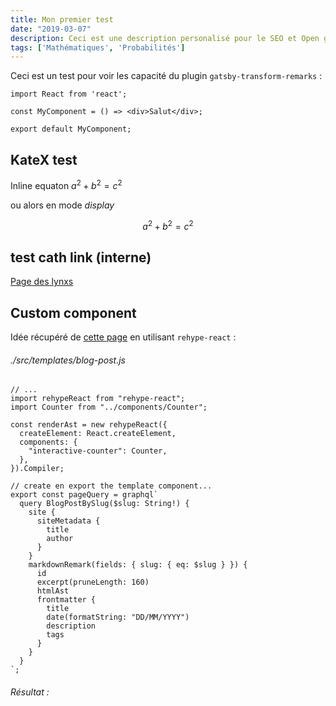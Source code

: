 ```yaml
---
title: Mon premier test
date: "2019-03-07"
description: Ceci est une description personalisé pour le SEO et Open graph. Plutot que l'excerpt généré automatiquement.
tags: ['Mathématiques', 'Probabilités']
---
```


Ceci est un test pour voir les capacité du plugin `gatsby-transform-remarks` : 

```jsx{3}
import React from 'react';

const MyComponent = () => <div>Salut</div>;

export default MyComponent;
```

## KateX test

Inline equaton $a^2 + b^2 = c^2$

ou alors en mode *display*

$$
a^2 + b^2 = c^2
$$

## test cath link (interne)

[Page des lynxs](/lynx)

## Custom component

Idée récupéré de [cette page](https://using-remark.gatsbyjs.org/custom-components/) en utilisant `rehype-react` :

###### ./src/templates/blog-post.js
```jsx{2,3,5,6,7,8,9,10,24}
// ...
import rehypeReact from "rehype-react";
import Counter from "../components/Counter";

const renderAst = new rehypeReact({
  createElement: React.createElement,
  components: {
    "interactive-counter": Counter,
  },
}).Compiler;

// create en export the template component...
export const pageQuery = graphql`
  query BlogPostBySlug($slug: String!) {
    site {
      siteMetadata {
        title
        author
      }
    }
    markdownRemark(fields: { slug: { eq: $slug } }) {
      id
      excerpt(pruneLength: 160)
      htmlAst
      frontmatter {
        title
        date(formatString: "DD/MM/YYYY")
        description
        tags
      }
    }
  }
`;
```

###### Résultat :

<interactive-counter></interactive-counter>